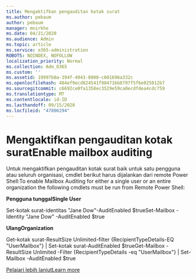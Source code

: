 ```yaml
---
title: Mengaktifkan pengauditan kotak surat
ms.author: pebaum
author: pebaum
manager: mnirkhe
ms.date: 04/21/2020
ms.audience: Admin
ms.topic: article
ms.service: o365-administration
ROBOTS: NOINDEX, NOFOLLOW
localization_priority: Normal
ms.collection: Adm_O365
ms.custom: ''
ms.assetid: 19997b0a-394f-4943-8908-c601696a332c
ms.openlocfilehash: 404ef9ecd824541f98471bb8797f5f6e025012b7
ms.sourcegitcommit: c6692ce0fa1358ec3529e59ca0ecdfdea4cdc759
ms.translationtype: MT
ms.contentlocale: id-ID
ms.lasthandoff: 09/15/2020
ms.locfileid: "47806294"
---
```

# <a name="enable-mailbox-auditing"></a><span data-ttu-id="e02d7-102">Mengaktifkan pengauditan kotak surat</span><span class="sxs-lookup"><span data-stu-id="e02d7-102">Enable mailbox auditing</span></span>

<span data-ttu-id="e02d7-103">Untuk mengaktifkan pengauditan kotak surat baik untuk satu pengguna atau seluruh organisasi, cmdlet berikut harus dijalankan dari remote Power Shell:</span><span class="sxs-lookup"><span data-stu-id="e02d7-103">To enable Mailbox Auditing for either a single user or an entire organization the following cmdlets must be run from Remote Power Shell:</span></span>
  
 <span data-ttu-id="e02d7-104">**Pengguna tunggal**</span><span class="sxs-lookup"><span data-stu-id="e02d7-104">**Single User**</span></span>
  
<span data-ttu-id="e02d7-105">Set-kotak surat-identitas "Jane Dow"-AuditEnabled $true</span><span class="sxs-lookup"><span data-stu-id="e02d7-105">Set-Mailbox -Identity "Jane Dow" -AuditEnabled $true</span></span>
  
 <span data-ttu-id="e02d7-106">**Ulang**</span><span class="sxs-lookup"><span data-stu-id="e02d7-106">**Organization**</span></span>
  
<span data-ttu-id="e02d7-107">Get-kotak surat-ResultSize Unlimited-filter {RecipientTypeDetails-EQ "UserMailbox"} | Set-kotak surat-AuditEnabled $true</span><span class="sxs-lookup"><span data-stu-id="e02d7-107">Get-Mailbox -ResultSize Unlimited -Filter {RecipientTypeDetails -eq "UserMailbox"} | Set-Mailbox -AuditEnabled $true</span></span>
  
[<span data-ttu-id="e02d7-108">Pelajari lebih lanjut</span><span class="sxs-lookup"><span data-stu-id="e02d7-108">Learn more</span></span>](https://docs.microsoft.com/microsoft-365/compliance/enable-mailbox-auditing)
  

